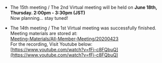 - The 15th meeting / The 2nd Virtual meeting will be held on **June 18th, Thursday. 2:00pm - 3:30pm (JST)**  
  Now planning... stay tuned!  

- The 14th meeting / The 1st Virtual meeting was successfully finished.  
  Meeting materials are stored at:  
  [Meeting-Materials/All-Member-Meeting/20200423](https://github.com/OpenChain-Project/OpenChain-JWG/tree/master/Meeting-Materials/All-Member-Meeting/20200423)  
  For the recording, Visit Youtube below:  
  [https://www.youtube.com/watch?v=fFi-c8FQbuQ](https://www.youtube.com/watch?v=fFi-c8FQbuQ)  
